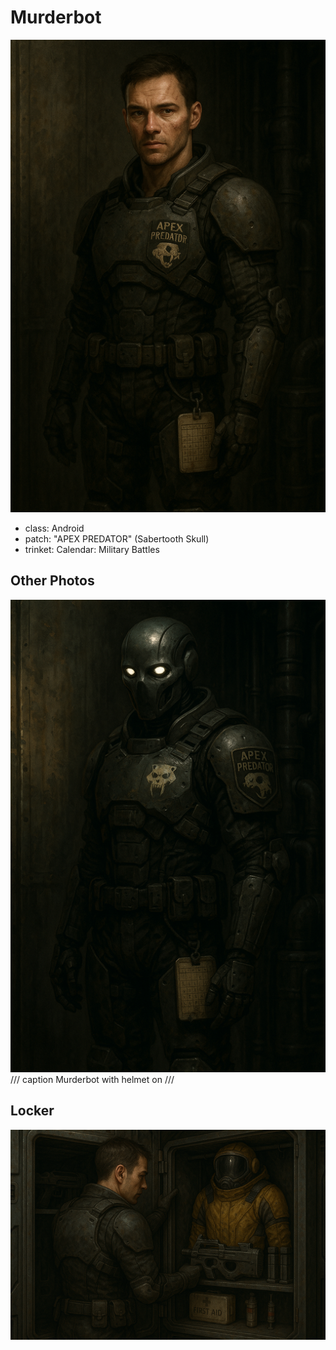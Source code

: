 # Murderbot

<div class="grid" markdown>

![Portrait](./murderbot.png)

<div markdown>

- class: Android
- patch: "APEX PREDATOR" (Sabertooth Skull)
- trinket: Calendar: Military Battles

</div>
</div>

## Other Photos

![Locker](./murderbot-helmet.png)
/// caption
Murderbot with helmet on
///

## Locker

![Locker](./murderbot-locker.png)
